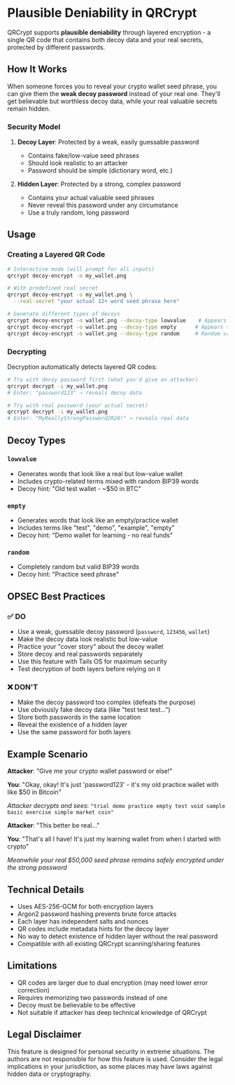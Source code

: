 # Plausible Deniability in QRCrypt

QRCrypt supports **plausible deniability** through layered encryption - a single QR code that contains both decoy data and your real secrets, protected by different passwords.

## How It Works

When someone forces you to reveal your crypto wallet seed phrase, you can give them the **weak decoy password** instead of your real one. They'll get believable but worthless decoy data, while your real valuable secrets remain hidden.

### Security Model

1. **Decoy Layer**: Protected by a weak, easily guessable password
   - Contains fake/low-value seed phrases  
   - Should look realistic to an attacker
   - Password should be simple (dictionary word, etc.)

2. **Hidden Layer**: Protected by a strong, complex password
   - Contains your actual valuable seed phrases
   - Never reveal this password under any circumstance
   - Use a truly random, long password

## Usage

### Creating a Layered QR Code

```bash
# Interactive mode (will prompt for all inputs)
qrcrypt decoy-encrypt -o my_wallet.png

# With predefined real secret
qrcrypt decoy-encrypt -o my_wallet.png \
  --real-secret "your actual 12+ word seed phrase here"

# Generate different types of decoys
qrcrypt decoy-encrypt -o wallet.png --decoy-type lowvalue    # Appears to be low-value wallet
qrcrypt decoy-encrypt -o wallet.png --decoy-type empty      # Appears to be test/demo wallet  
qrcrypt decoy-encrypt -o wallet.png --decoy-type random     # Random valid BIP39 words
```

### Decrypting

Decryption automatically detects layered QR codes:

```bash
# Try with decoy password first (what you'd give an attacker)
qrcrypt decrypt -i my_wallet.png
# Enter: "password123" → reveals decoy data

# Try with real password (your actual secret)  
qrcrypt decrypt -i my_wallet.png  
# Enter: "MyReallyStrongPassword2024!" → reveals real data
```

## Decoy Types

### `lowvalue`
- Generates words that look like a real but low-value wallet
- Includes crypto-related terms mixed with random BIP39 words
- Decoy hint: "Old test wallet - ~$50 in BTC"

### `empty`  
- Generates words that look like an empty/practice wallet
- Includes terms like "test", "demo", "example", "empty"
- Decoy hint: "Demo wallet for learning - no real funds"

### `random`
- Completely random but valid BIP39 words
- Decoy hint: "Practice seed phrase"

## OPSEC Best Practices

### ✅ DO
- Use a weak, guessable decoy password (`password`, `123456`, `wallet`)
- Make the decoy data look realistic but low-value
- Practice your "cover story" about the decoy wallet
- Store decoy and real passwords separately
- Use this feature with Tails OS for maximum security
- Test decryption of both layers before relying on it

### ❌ DON'T  
- Make the decoy password too complex (defeats the purpose)
- Use obviously fake decoy data (like "test test test...")
- Store both passwords in the same location
- Reveal the existence of a hidden layer
- Use the same password for both layers

## Example Scenario

**Attacker**: "Give me your crypto wallet password or else!"

**You**: "Okay, okay! It's just 'password123' - it's my old practice wallet with like $50 in Bitcoin"

*Attacker decrypts and sees*: `"trial demo practice empty test void sample basic exercise simple market coin"`

**Attacker**: "This better be real..."

**You**: "That's all I have! It's just my learning wallet from when I started with crypto"

*Meanwhile your real $50,000 seed phrase remains safely encrypted under the strong password*

## Technical Details

- Uses AES-256-GCM for both encryption layers
- Argon2 password hashing prevents brute force attacks  
- Each layer has independent salts and nonces
- QR codes include metadata hints for the decoy layer
- No way to detect existence of hidden layer without the real password
- Compatible with all existing QRCrypt scanning/sharing features

## Limitations

- QR codes are larger due to dual encryption (may need lower error correction)
- Requires memorizing two passwords instead of one
- Decoy must be believable to be effective
- Not suitable if attacker has deep technical knowledge of QRCrypt

## Legal Disclaimer

This feature is designed for personal security in extreme situations. The authors are not responsible for how this feature is used. Consider the legal implications in your jurisdiction, as some places may have laws against hidden data or cryptography.